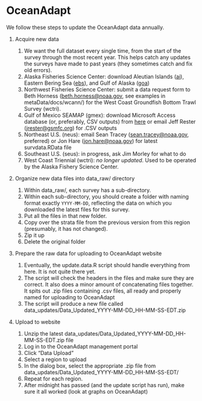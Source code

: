 # OceanAdapt
We follow these steps to update the OceanAdapt data annually.

1. Acquire new data
   1. We want the full dataset every single time, from the start of the survey through the most recent year. This helps catch any updates the surveys have made to past years (they sometimes catch and fix old errors). 
   2. Alaska Fisheries Science Center: download Aleutian Islands ([ai](http://www.afsc.noaa.gov/RACE/groundfish/survey_data/default.htm)), Eastern Bering Sea ([ebs](http://www.afsc.noaa.gov/RACE/groundfish/survey_data/default.htm)), and Gulf of Alaska ([goa](http://www.afsc.noaa.gov/RACE/groundfish/survey_data/default.htm))
   3. Northwest Fisheries Science Center: submit a data request form to Beth Horness (<beth.horness@noaa.gov>, see examples in metaData/docs/wcann/) for the West Coast Groundfish Bottom Trawl Survey (wctri).
   4. Gulf of Mexico SEAMAP (gmex): download Microsoft Access database (or, preferably, CSV outputs) from [here](http://seamap.gsmfc.org/) or email Jeff Rester (<jrester@gsmfc.org>) for .CSV outputs
   5. Northeast U.S. (neus): email Sean Tracey (<sean.tracey@noaa.gov>, preferred) or Jon Hare (<jon.hare@noaa.gov>) for latest survdata.RData file
   6. Southeast U.S. (seus): in progress, ask Jim Morley for what to do
   7. West Coast Triennial (wctri): *no longer updated*. Used to be operated by the Alaska Fishery Science Center.

2. Organize new data files into data_raw/ directory
   1. Within data_raw/, each survey has a sub-directory. 
   2. Within each sub-directory, you should create a folder with naming format exactly `YYYY-MM-DD`, reflecting the data on which you downloaded the latest files for this survey.
   3. Put all the files in that new folder.
   4. Copy over the strata file from the previous version from this region (presumably, it has not changed).
   5. Zip it up
   6. Delete the original folder

3. Prepare the raw data for uploading to OceanAdapt website
   1. Eventually, the update.data.R script should handle everything from here. It is not quite there yet.
   2. The script will check the headers in the files and make sure they are correct. It also does a minor amount of concatenating files together. It spits out .zip files containing .csv files, all ready and properly named for uploading to OceanAdapt
   3. The script will produce a new file called data_updates/Data_Updated_YYYY-MM-DD_HH-MM-SS-EDT.zip

4. Upload to website
   1. Unzip the latest data_updates/Data_Updated_YYYY-MM-DD_HH-MM-SS-EDT.zip file
   2. Log in to the OceanAdapt management portal
   3. Click “Data Upload”
   4. Select a region to upload
   5. In the dialog box, select the appropriate .zip file from data_updates/Data_Updated_YYYY-MM-DD_HH-MM-SS-EDT/
   6. Repeat for each region.
   7. After midnight has passed (and the update script has run), make sure it all worked (look at graphs on OceanAdapt)
